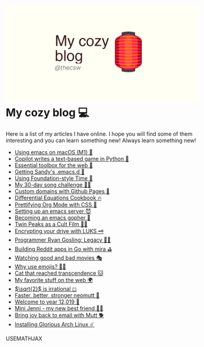 ![preview](./preview.png)
My cozy blog 💻
==============

Here is a list of my articles I have online. I hope you will find some
of them interesting and you can learn something new! Always learn
something new!

-   [Using emacs on macOS (M1) 🍎](./emacs-macos)
-   [Copilot writes a text-based game in Python 🎱](./copilot-game)
-   [Essential toolbox for the web 🧰](./web-toolbox)
-   [Getting Sandy\'s .emacs.d 🤺](./emacs.sh)
-   [Using Foundation-style Time 💫](./foundation-time)
-   [My 30-day song challenge 🎵🤘](./song_challenge)
-   [Custom domains with Github Pages 🦉](./githubio)
-   [Differential Equations Cookbook 🔥](./diffeq)
-   [Prettifying Org Mode with CSS 💅](./orgmode-css)
-   [Setting up an emacs server 😈](./emacsd)
-   [Becoming an emacs gopher 🐗](./go-emacs)
-   [Twin Peaks as a Cult Film 🌲🌲](./twin-peaks)
-   [Encrypting your drive with LUKS 🗝](./encrypting_usb)
-   [Programmer Ryan Gosling: Legacy 👨‍💻](./ryan_codes)
-   [Building Reddit apps in Go with mira ⛳](./mira_reddit)
-   [Watching good and bad movies 🎭](./good_bad_movies)
-   [Why use emojis? 🎷🕺](./why_use_emojis)
-   [Cat that reached transcendence 🐱](./quick_dirty_js/exercise3)
-   [My favorite stuff on the web 🌍](./best_web)
-   [$\sqrt{2}$ is irrational ◻](./sqrt2irrational)
-   [Faster, better, stronger neomutt 🐩](./better_mutt)
-   [Welcome to year 12,019 📅](./year_12019)
-   [Mini Jenni - my new best friend 👯‍♀️](./mini_jenni)
-   [Bring joy back to email with Mutt 🐕](./using_mutt)
-   [Installing Glorious Arch Linux ☄️](./installing_arch)

USEMATHJAX

